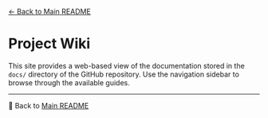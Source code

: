 [← Back to Main README](README/index.md)

# Project Wiki

This site provides a web-based view of the documentation stored in the `docs/` directory of the GitHub repository.
Use the navigation sidebar to browse through the available guides.

---
🔗 Back to [Main README](README/index.md)
